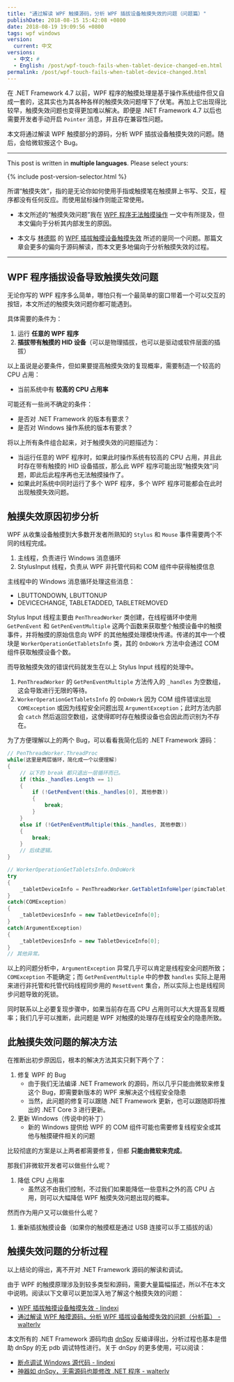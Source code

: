 ```yaml
---
title: "通过解读 WPF 触摸源码，分析 WPF 插拔设备触摸失效的问题（问题篇）"
publishDate: 2018-08-15 15:42:08 +0800
date: 2018-08-19 19:09:56 +0800
tags: wpf windows
version:
  current: 中文
versions:
  - 中文: #
  - English: /post/wpf-touch-fails-when-tablet-device-changed-en.html
permalink: /post/wpf-touch-fails-when-tablet-device-changed.html
---
```


在 .NET Framework 4.7 以前，WPF 程序的触摸处理是基于操作系统组件但又自成一套的，这其实也为其各种各样的触摸失效问题埋下了伏笔。再加上它出现得比较早，触摸失效问题也变得更加难以解决。即便是 .NET Framework 4.7 以后也需要开发者手动开启 `Pointer` 消息，并且存在兼容性问题。

本文将通过解读 WPF 触摸部分的源码，分析 WPF 插拔设备触摸失效的问题。随后，会给微软报这个 Bug。

---

This post is written in **multiple languages**. Please select yours:

{% include post-version-selector.html %}

所谓“触摸失效”，指的是无论你如何使用手指或触摸笔在触摸屏上书写、交互，程序都没有任何反应。而使用鼠标操作则能正常使用。

- 本文所述的“触摸失效问题”我在 [WPF 程序无法触摸操作](/wpf/2017/09/12/touch-not-work-in-wpf.html) 一文中有所提及，但本文偏向于分析其内部发生的原因。

- 本文与 [林德熙](https://blog.lindexi.com/) 的 [WPF 插拔触摸设备触摸失效](https://blog.lindexi.com/post/WPF-%E6%8F%92%E6%8B%94%E8%A7%A6%E6%91%B8%E8%AE%BE%E5%A4%87%E8%A7%A6%E6%91%B8%E5%A4%B1%E6%95%88.html) 所述的是同一个问题。那篇文章会更多的偏向于源码解读，而本文更多地偏向于分析触摸失效的过程。

---

<div id="toc"></div>

## WPF 程序插拔设备导致触摸失效问题

无论你写的 WPF 程序多么简单，哪怕只有一个最简单的窗口带着一个可以交互的按钮，本文所述的触摸失效问题你都可能遇到。

具体需要的条件为：

1. 运行 **任意的 WPF 程序**
1. **插拔带有触摸的 HID 设备**（可以是物理插拔，也可以是驱动或软件层面的插拔）

以上虽说是必要条件，但如果要提高触摸失效的复现概率，需要制造一个较高的 CPU 占用：

- 当前系统中有 **较高的 CPU 占用率**

可能还有一些尚不确定的条件：

- 是否对 .NET Framework 的版本有要求？
- 是否对 Windows 操作系统的版本有要求？

将以上所有条件组合起来，对于触摸失效的问题描述为：

- 当运行任意的 WPF 程序时，如果此时操作系统有较高的 CPU 占用，并且此时存在带有触摸的 HID 设备插拔，那么此 WPF 程序可能出现“触摸失效”问题，即此后此程序再也无法触摸操作了。
- 如果此时系统中同时运行了多个 WPF 程序，多个 WPF 程序可能都会在此时出现触摸失效问题。

## 触摸失效原因初步分析

WPF 从收集设备触摸到大多数开发者所熟知的 `Stylus` 和 `Mouse` 事件需要两个不同的线程完成。

1. 主线程，负责进行 Windows 消息循环
1. StylusInput 线程，负责从 WPF 非托管代码和 COM 组件中获得触摸信息

主线程中的 Windows 消息循环处理这些消息：

- LBUTTONDOWN, LBUTTONUP
- DEVICECHANGE, TABLETADDED, TABLETREMOVED

Stylus Input 线程主要由 `PenThreadWorker` 类创建，在线程循环中使用 `GetPenEvent` 和 `GetPenEventMultiple` 这两个函数来获取整个触摸设备中的触摸事件，并将触摸的原始信息向 WPF 的其他触摸处理模块传递。传递的其中一个模块是 `WorkerOperationGetTabletsInfo` 类，其的 `OnDoWork` 方法中会通过 COM 组件获取触摸设备个数。

而导致触摸失效的错误代码就发生在以上 Stylus Input 线程的处理中。

1. `PenThreadWorker` 的 `GetPenEventMultiple` 方法传入的 `_handles` 为空数组，这会导致进行无限的等待。
1. `WorkerOperationGetTabletsInfo` 的 `OnDoWork` 因为 COM 组件错误出现 `COMException` 或因为线程安全问题出现 `ArgumentException`；此时方法内部会 `catch` 然后返回空数组，这使得即时存在触摸设备也会因此而识别为不存在。

为了方便理解以上的两个 Bug，可以看看我简化后的 .NET Framework 源码：

```csharp
// PenThreadWorker.ThreadProc
while(这里是两层循环，简化成一个以便理解)
{
    // 以下的 break 都只退出一层循环而已。
    if (this._handles.Length == 1)
    {
        if (!GetPenEvent(this._handles[0], 其他参数))
        {
            break;
        }
    }
    else if (!GetPenEventMultiple(this._handles, 其他参数))
    {
        break;
    }
    // 后续逻辑。
}
```

```csharp
// WorkerOperationGetTabletsInfo.OnDoWork
try
{
    _tabletDeviceInfo = PenThreadWorker.GetTabletInfoHelper(pimcTablet);
}
catch(COMException)
{
    _tabletDevicesInfo = new TabletDeviceInfo[0];
}
catch(ArgumentException)
{
    _tabletDevicesInfo = new TabletDeviceInfo[0];
}
// 其他异常。
```

以上的问题分析中，`ArgumentException` 异常几乎可以肯定是线程安全问题所致；`COMException` 不能确定；而 `GetPenEventMultiple` 中的参数 `handles` 实际上是用来进行非托管和托管代码线程同步用的 `ResetEvent` 集合，所以实际上也是线程同步问题导致的死锁。

同时联系以上必要复现步骤中，如果当前存在高 CPU 占用则可以大大提高复现概率；我们几乎可以推断，此问题是 WPF 对触摸的处理存在线程安全的隐患所致。

## 此触摸失效问题的解决方法

在推断出初步原因后，根本的解决方法其实只剩下两个了：

1. 修复 WPF 的 Bug
    - 由于我们无法编译 .NET Framework 的源码，所以几乎只能由微软来修复这个 Bug，即需要新版本的 WPF 来解决这个线程安全隐患
    - 当然，此问题的修复可以跟随 .NET Framework 更新，也可以跟随即将推出的 .NET Core 3 进行更新。
1. 更新 Windows（传说中的补丁）
    - 新的 Windows 提供给 WPF 的 COM 组件可能也需要修复线程安全或其他与触摸硬件相关的问题

比较彻底的方案是以上两者都需要修复，但都 **只能由微软来完成**。

那我们非微软开发者可以做些什么呢？

1. 降低 CPU 占用率
    - 虽然这不由我们控制，不过我们如果能降低一些意料之外的高 CPU 占用，则可以大幅降低 WPF 触摸失效问题出现的概率。

然而作为用户又可以做些什么呢？

1. 重新插拔触摸设备（如果你的触摸框是通过 USB 连接可以手工插拔的话）

## 触摸失效问题的分析过程

以上结论的得出，离不开对 .NET Framework 源码的解读和调试。

由于 WPF 的触摸原理涉及到较多类型和源码，需要大量篇幅描述，所以不在本文中说明。阅读以下文章可以更加深入地了解这个触摸失效的问题：

- [WPF 插拔触摸设备触摸失效 - lindexi](https://blog.lindexi.com/post/WPF-%E6%8F%92%E6%8B%94%E8%A7%A6%E6%91%B8%E8%AE%BE%E5%A4%87%E8%A7%A6%E6%91%B8%E5%A4%B1%E6%95%88.html)
- [通过解读 WPF 触摸源码，分析 WPF 插拔设备触摸失效的问题（分析篇） - walterlv](/post/analyze-wpf-losting-touch-when-tablet-device-changed)

本文所有的 .NET Framework 源码均由 [dnSpy](https://github.com/0xd4d/dnSpy) 反编译得出，分析过程也基本是借助 dnSpy 的无 pdb 调试特性进行。关于 dnSpy 的更多使用，可以阅读：

- [断点调试 Windows 源代码 - lindexi](https://blog.lindexi.com/post/%E6%96%AD%E7%82%B9%E8%B0%83%E8%AF%95-Windows-%E6%BA%90%E4%BB%A3%E7%A0%81.html)
- [神器如 dnSpy，无需源码也能修改 .NET 程序 - walterlv](/post/edit-and-recompile-assembly-using-dnspy)

